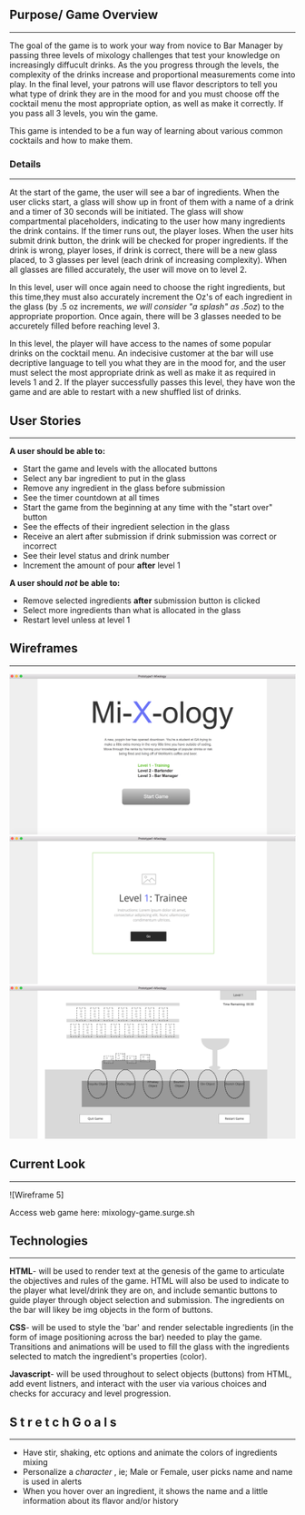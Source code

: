 ## Purpose/ Game Overview
_____________________

The goal of the game is to work your way from novice to Bar Manager by passing three levels of mixology challenges that test your knowledge on increasingly diffucult drinks. As the you progress through the levels, the complexity of the drinks increase and proportional measurements come into play. In the final level, your patrons will use flavor descriptors to tell you what type of drink they are in the mood for and you must choose off the cocktail menu the most appropriate option, as well as make it correctly. If you pass all 3 levels, you win the game.

This game is intended to be a fun way of learning about various common cocktails and how to make them.

### Details
_____________________

At the start of the game, the user will see a bar of ingredients. When the user clicks start, a glass will show up in front of them with a name of a drink and a timer of 30 seconds will be initiated. The glass will show compartmental placeholders, indicating to the user how many ingredients the drink contains. If the timer runs out, the player loses. When the user hits submit drink button, the drink will be checked for proper ingredients. If the drink is wrong, player loses, if drink is correct, there will be a new glass placed, to 3 glasses per level (each drink of increasing complexity). When all glasses are filled accurately, the user will move on to level 2. 

In this level, user will once again need to choose the right ingredients, but this time,they must also accurately increment the Oz's of each ingredient in the glass (by .5 oz increments, _we will consider "a splash" as .5oz_) to the appropriate proportion. Once again, there will be 3 glasses needed to be accuretely filled before reaching level 3. 

In this level, the player will have access to the names of some popular drinks on the cocktail menu. An indecisive customer at the bar will use decriptive language to tell you what they are in the mood for, and the user must select the most appropriate drink as well as make it as required in levels 1 and 2. If the player successfully passes this level, they have won the game and are able to restart with a new shuffled list of drinks.


## User Stories
____________________

__A user should be able to:__

* Start the game and levels with the allocated buttons
* Select any bar ingredient to put in the glass
* Remove any ingredient in the glass before submission
* See the timer countdown at all times
* Start the game from the beginning at any time with the "start over" button
* See the effects of their ingredient selection in the glass
* Receive an alert after submission if drink submission was correct or incorrect
* See their level status and drink number
* Increment the amount of pour __after__ level 1

__A user should _not_ be able to:__

* Remove selected ingredients __after__ submission button is clicked
* Select more ingredients than what is allocated in the glass
* Restart level unless at level 1


## Wireframes
____________________
 ![Wireframe 1](https://github.com/bmzwayer/BZ_BrowserGame_Mixology/blob/master/images/Mixologyscrnsht1.png)
 ![Wireframe 2](https://github.com/bmzwayer/BZ_BrowserGame_Mixology/blob/master/images/Mixologyscrnsht2.png)
 ![Wireframe 3](https://github.com/bmzwayer/BZ_BrowserGame_Mixology/blob/master/images/Mixologyscrsht3.png)


## Current Look
_______________________

![Wireframe 5]


Access web game here:
mixology-game.surge.sh

## Technologies
______________________

__HTML__- will be used to render text at the genesis of the game to articulate the objectives and rules of the game. HTML will also be used to indicate to the player what level/drink they are on, and include semantic buttons to guide player through object selection and submission. The ingredients on the bar will likey be img objects in the form of buttons.

__CSS__-  will be used to style the 'bar' and render selectable ingredients (in the form of image positioning across the bar) needed to play the game. Transitions and animations will be used to fill the glass with the ingredients selected to match the ingredient's properties (color).

__Javascript__- will be used throughout to select objects (buttons) from HTML, add event listners, and interact with the user via various choices and checks for accuracy and level progression.

## S t r e t c h   G o a l s
_____________________________

- Have stir, shaking, etc options and animate the colors of ingredients mixing
- Personalize a _character_ , ie; Male or Female, user picks name and name is used in alerts
- When you hover over an ingredient, it shows the name and a little information about its flavor and/or history
